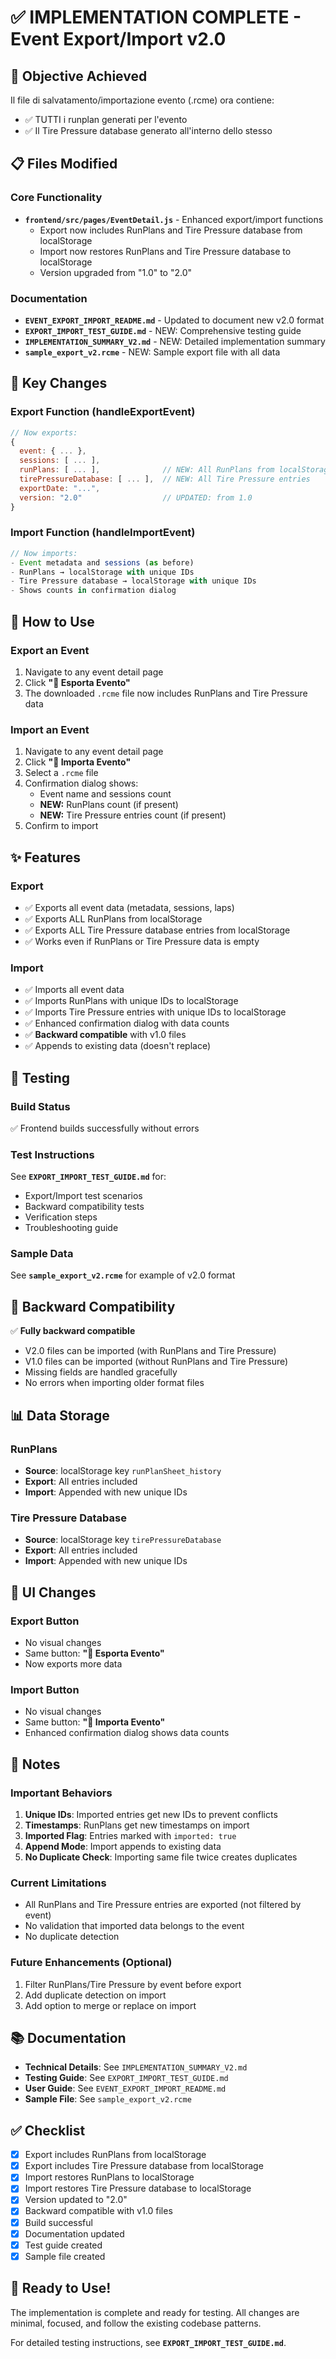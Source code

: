 # ✅ IMPLEMENTATION COMPLETE - Event Export/Import v2.0

## 🎯 Objective Achieved
Il file di salvatamento/importazione evento (.rcme) ora contiene:
- ✅ TUTTI i runplan generati per l'evento
- ✅ Il Tire Pressure database generato all'interno dello stesso

## 📋 Files Modified

### Core Functionality
- **`frontend/src/pages/EventDetail.js`** - Enhanced export/import functions
  - Export now includes RunPlans and Tire Pressure database from localStorage
  - Import now restores RunPlans and Tire Pressure database to localStorage
  - Version upgraded from "1.0" to "2.0"

### Documentation
- **`EVENT_EXPORT_IMPORT_README.md`** - Updated to document new v2.0 format
- **`EXPORT_IMPORT_TEST_GUIDE.md`** - NEW: Comprehensive testing guide
- **`IMPLEMENTATION_SUMMARY_V2.md`** - NEW: Detailed implementation summary
- **`sample_export_v2.rcme`** - NEW: Sample export file with all data

## 🔑 Key Changes

### Export Function (handleExportEvent)
```javascript
// Now exports:
{
  event: { ... },
  sessions: [ ... ],
  runPlans: [ ... ],              // NEW: All RunPlans from localStorage
  tirePressureDatabase: [ ... ],  // NEW: All Tire Pressure entries
  exportDate: "...",
  version: "2.0"                  // UPDATED: from 1.0
}
```

### Import Function (handleImportEvent)
```javascript
// Now imports:
- Event metadata and sessions (as before)
- RunPlans → localStorage with unique IDs
- Tire Pressure database → localStorage with unique IDs
- Shows counts in confirmation dialog
```

## 🚀 How to Use

### Export an Event
1. Navigate to any event detail page
2. Click **"💾 Esporta Evento"**
3. The downloaded `.rcme` file now includes RunPlans and Tire Pressure data

### Import an Event
1. Navigate to any event detail page
2. Click **"📂 Importa Evento"**
3. Select a `.rcme` file
4. Confirmation dialog shows:
   - Event name and sessions count
   - **NEW:** RunPlans count (if present)
   - **NEW:** Tire Pressure entries count (if present)
5. Confirm to import

## ✨ Features

### Export
- ✅ Exports all event data (metadata, sessions, laps)
- ✅ Exports ALL RunPlans from localStorage
- ✅ Exports ALL Tire Pressure database entries from localStorage
- ✅ Works even if RunPlans or Tire Pressure data is empty

### Import
- ✅ Imports all event data
- ✅ Imports RunPlans with unique IDs to localStorage
- ✅ Imports Tire Pressure entries with unique IDs to localStorage
- ✅ Enhanced confirmation dialog with data counts
- ✅ **Backward compatible** with v1.0 files
- ✅ Appends to existing data (doesn't replace)

## 🧪 Testing

### Build Status
✅ Frontend builds successfully without errors

### Test Instructions
See **`EXPORT_IMPORT_TEST_GUIDE.md`** for:
- Export/Import test scenarios
- Backward compatibility tests
- Verification steps
- Troubleshooting guide

### Sample Data
See **`sample_export_v2.rcme`** for example of v2.0 format

## 🔄 Backward Compatibility

✅ **Fully backward compatible**
- V2.0 files can be imported (with RunPlans and Tire Pressure)
- V1.0 files can be imported (without RunPlans and Tire Pressure)
- Missing fields are handled gracefully
- No errors when importing older format files

## 📊 Data Storage

### RunPlans
- **Source**: localStorage key `runPlanSheet_history`
- **Export**: All entries included
- **Import**: Appended with new unique IDs

### Tire Pressure Database
- **Source**: localStorage key `tirePressureDatabase`
- **Export**: All entries included
- **Import**: Appended with new unique IDs

## 🎨 UI Changes

### Export Button
- No visual changes
- Same button: **"💾 Esporta Evento"**
- Now exports more data

### Import Button
- No visual changes
- Same button: **"📂 Importa Evento"**
- Enhanced confirmation dialog shows data counts

## 📝 Notes

### Important Behaviors
1. **Unique IDs**: Imported entries get new IDs to prevent conflicts
2. **Timestamps**: RunPlans get new timestamps on import
3. **Imported Flag**: Entries marked with `imported: true`
4. **Append Mode**: Import appends to existing data
5. **No Duplicate Check**: Importing same file twice creates duplicates

### Current Limitations
- All RunPlans and Tire Pressure entries are exported (not filtered by event)
- No validation that imported data belongs to the event
- No duplicate detection

### Future Enhancements (Optional)
1. Filter RunPlans/Tire Pressure by event before export
2. Add duplicate detection on import
3. Add option to merge or replace on import

## 📚 Documentation

- **Technical Details**: See `IMPLEMENTATION_SUMMARY_V2.md`
- **Testing Guide**: See `EXPORT_IMPORT_TEST_GUIDE.md`
- **User Guide**: See `EVENT_EXPORT_IMPORT_README.md`
- **Sample File**: See `sample_export_v2.rcme`

## ✅ Checklist

- [x] Export includes RunPlans from localStorage
- [x] Export includes Tire Pressure database from localStorage
- [x] Import restores RunPlans to localStorage
- [x] Import restores Tire Pressure database to localStorage
- [x] Version updated to "2.0"
- [x] Backward compatible with v1.0 files
- [x] Build successful
- [x] Documentation updated
- [x] Test guide created
- [x] Sample file created

## 🎉 Ready to Use!

The implementation is complete and ready for testing. All changes are minimal, focused, and follow the existing codebase patterns.

For detailed testing instructions, see **`EXPORT_IMPORT_TEST_GUIDE.md`**.
